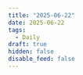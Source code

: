 ```yaml
---
title: "2025-06-22"
date: 2025-06-22
tags:
  - Daily
draft: true
hidden: false
disable_feed: false
---
```



